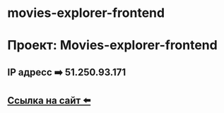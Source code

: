 # movies-explorer-frontend
# **Проект: Movies-explorer-frontend**

## IP адресс ➡️ 51.250.93.171

## [Ссылка на сайт ⬅️](movies.kamelianov.nomoredomains.sbs)
